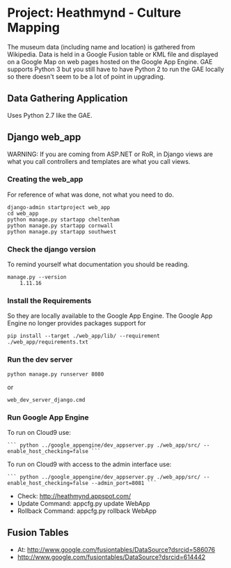 # Project: Heathmynd - Culture Mapping

The museum data (including name and location) is gathered from Wikipedia.
Data is held in a Google Fusion table or KML file and displayed on a Google Map on web pages hosted on the Google App Engine.
GAE supports Python 3 but you still have to have Python 2 to run the GAE locally so there doesn't seem to be a lot of point in upgrading.

## Data Gathering Application

Uses Python 2.7 like the GAE.



## Django web_app

WARNING: If you are coming from ASP.NET or RoR, in Django views are what you call controllers and templates are what you call views.

### Creating the web_app

For reference of what was done, not what you need to do.

    django-admin startproject web_app
    cd web_app
    python manage.py startapp cheltenham
    python manage.py startapp cornwall
    python manage.py startapp southwest

### Check the django version

To remind yourself what documentation you should be reading.

    manage.py --version
        1.11.16

### Install the Requirements

So they are locally available to the Google App Engine.  The Google App Engine no longer provides packages support for 

    pip install --target ./web_app/lib/ --requirement ./web_app/requirements.txt 

### Run the dev server

    python manage.py runserver 8080
or

    web_dev_server_django.cmd

### Run Google App Engine

To run on Cloud9 use:

    ``` python ../google_appengine/dev_appserver.py ./web_app/src/ --enable_host_checking=false ```
    
To run on Cloud9 with access to the admin interface use:
    
    ``` python ../google_appengine/dev_appserver.py ./web_app/src/ --enable_host_checking=false --admin_port=8081 ```

* Check: http://heathmynd.appspot.com/
* Update Command: appcfg.py update WebApp
* Rollback Command: appcfg.py rollback WebApp

## Fusion Tables

* At: http://www.google.com/fusiontables/DataSource?dsrcid=586076
* http://www.google.com/fusiontables/DataSource?dsrcid=614442